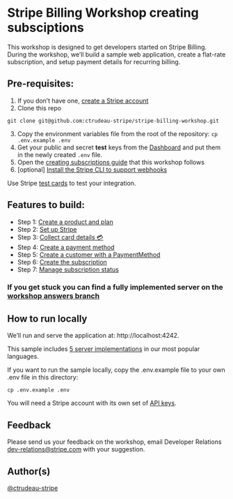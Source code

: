 # Stripe Billing Workshop creating subsciptions

This workshop is designed to get developers started on Stripe Billing. During the workshop, we’ll build a sample web application, create a flat-rate subscription, and setup payment details for recurring billing.  

  

## Pre-requisites: 
1. If you don’t have one, [create a Stripe account](https://dashboard.stripe.com/register)
2. Clone this repo 
```
git clone git@github.com:ctrudeau-stripe/stripe-billing-workshop.git
```
3. Copy the environment variables file from the root of the repository: `cp .env.example .env`
4. Get your public and secret **test** keys from the [Dashboard](https://dashboard.stripe.com/account/apikeys) and put them in the newly created `.env` file.
5. Open the [creating subscriptions guide](https://stripe.com/docs/billing/subscriptions/creating-subscriptions) that this workshop follows 
6. [optional] [Install the Stripe CLI to support webhooks](https://stripe.com/docs/stripe-cli)

Use Stripe [test cards](https://stripe.com/docs/testing) to test your integration.

## Features to build:

- Step 1: [Create a product and plan](https://stripe.com/docs/billing/subscriptions/creating-subscriptions#create-product-plan)
- Step 2: [Set up Stripe](https://stripe.com/docs/billing/subscriptions/creating-subscriptions#setup)
- Step 3: [Collect card details 💳](https://stripe.com/docs/billing/subscriptions/creating-subscriptions#one-time)
- Step 4: [Create a payment method](https://stripe.com/docs/billing/subscriptions/creating-subscriptions#payment-method)
- Step 5: [Create a customer with a PaymentMethod](https://stripe.com/docs/billing/subscriptions/creating-subscriptions#create-customer)
- Step 6: [Create the subscription](https://stripe.com/docs/billing/subscriptions/creating-subscriptions#create-subscription)
- Step 7: [Manage subscription status](https://stripe.com/docs/billing/subscriptions/creating-subscriptions#manage-sub-status)

### If you get stuck you can find a fully implemented server on the [workshop answers branch](https://github.com/ctrudeau-stripe/stripe-billing-workshop/tree/workshop-answers)

## How to run locally

We’ll run and serve the application at: http://localhost:4242.

This sample includes [5 server implementations](server/README.md) in our most popular languages.

If you want to run the sample locally, copy the .env.example file to your own .env file in this directory:

```
cp .env.example .env
```

You will need a Stripe account with its own set of [API keys](https://stripe.com/docs/development#api-keys).

## Feedback

Please send us your feedback on the workshop, email Developer Relations dev-relations@stripe.com with your suggestion.

## Author(s)

[@ctrudeau-stripe](https://twitter.com/trudeaucj)
